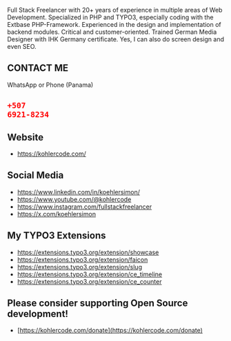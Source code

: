 Full Stack Freelancer with 20+ years of experience in multiple areas of Web Development. Specialized in PHP and TYPO3, especially coding with the Extbase PHP-Framework. Experienced in the design and implementation of backend modules. Critical and customer-oriented. Trained German Media Designer with IHK Germany certificate. Yes, I can also do screen design and even SEO. 

## CONTACT ME
WhatsApp or Phone (Panama)
## <code style="color:red;">+507 6921-8234</code>

## Website

- https://kohlercode.com/

## Social Media

- https://www.linkedin.com/in/koehlersimon/
- https://www.youtube.com/@kohlercode
- https://www.instagram.com/fullstackfreelancer
- https://x.com/koehlersimon

## My TYPO3 Extensions

- https://extensions.typo3.org/extension/showcase
- https://extensions.typo3.org/extension/faicon
- https://extensions.typo3.org/extension/slug
- https://extensions.typo3.org/extension/ce_timeline
- https://extensions.typo3.org/extension/ce_counter

## Please consider supporting Open Source development!

- [https://kohlercode.com/donate](https://kohlercode.com/donate)
